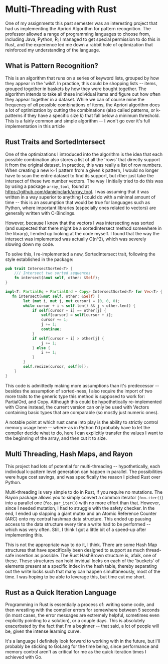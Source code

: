# Multi-Threading with Rust 

One of my assignments this past semester was an interesting project that had us implementing the Apriori Algorithm for pattern recognition. The professor allowed a range of programming languages to choose from, including Java, Python, R; I managed to get special permission to do this in Rust, and the experience led me down a rabbit hole of optimization that reinforced my understanding of the language.

## What is Pattern Recognition?

This is an algorithm that runs on a series of keyword lists, grouped by how they appear in the 'wild'. In practice, this could be shopping lists -- items, grouped together in baskets by how they were bought together. The algorithm intends to take all these individual items and figure out how often they appear together in a dataset. While we can of course mine the frequency of *all* possible combinations of items, the Apriori algorithm does a lot of optimization by cutting the combinations (also called patterns, or k-patterns if they have a specific size k) that fall below a minimum threshold. This is a fairly common and simple algorithm -- I won't go over it's full implementation in this article

## Rust Traits and SortedIntersect

One of the optimizations I introduced into the algorithm is the idea that each possible combination also stores a list of all the 'rows' that directly support it from the original dataset. In practice, this was really a list of row numbers. When creating a new k+1 pattern from a given k pattern, I would no longer have to scan the entire dataset to find its support, but rther just take the intersect of these two number vectors. The way I initially tried to do this was by using a package `array_tool`, found at https://github.com/danielpclark/array_tool. I was assuming that it was written in a way superior to anything I could do with a minimal amount of time -- this is an assumption that would be true for languages such as Python, where important libraries (especially ones related to vectors) are generally written with C-Bindings.

However, because I knew that the vectors I was intersecting was sorted (and suspected that there might be a sortedIntersect method somewhere in the library), I ended up looking at the code myself. I found that the way the intersect was implemented was actually O(n^2), which was severely slowing down my code.

To solve this, I re-implemented a new, SortedIntersect trait, following the style established in the package:

``` rust
pub trait IntersectSorted<T> {
    /// Intersect two sorted sequences
    fn intersect(&mut self, other: &Self);
}

impl<T: PartialEq + PartialOrd + Copy> IntersectSorted<T> for Vec<T> {
   fn intersect(&mut self, other: &Self) {
        let (mut i, mut j, mut cursor) = (0, 0, 0);
        while cursor + i < self.len() && j < other.len() {
            if self[cursor + i] == other[j] {
                self[cursor] = self[cursor + i];
                cursor += 1;
                j += 1;
                continue;
            }
            if self[cursor + i] > other[j] {
                j += 1;
            } else {
                i += 1;
            }
        }
        self.resize(cursor, self[0]);
    }
}
```

This code is admittedly making more assumptions than it's predecessor -- besides the assumption of sorted-ness, I also require the import of two more traits to the generic type this method is supposed to work for: PartialOrd, and Copy. Although this could be hypothetically re-implemented with Clone instead, the current version can only be used with Vectors containing basic types that are comparable (so mostly just numeric ones).

A notable point at which rust came into play is the ability to strictly control memory usage here -- where-as in Python I'd probably have to let the compiler decide what to do, here I can explicitly transfer the values I want to the beginning of the array, and then cut it to size.

## Multi Threading, Hash Maps, and Rayon

This project had lots of potential for multi-threading -- hypothetically, each individual k-pattern level generation can happen in parallel. The possibilities were huge cost savings, and was specifically the reason I picked Rust over Python.

Multi-threading is very simple to do in Rust, if you require no mutations. The Rayon package allows you to simply convert a common iterator (`foo.iter()`) into a parallel one (`foo.par_iter()`) with no more effort than that. However, since I needed mutation, I had to struggle with the safety checker. In the end, I ended up slapping a giant mutex and an Atomic Reference Counter (ARC) onto my central hashmap data structure. This ended up pausing access to the data structure every time a write had to be performed -- which was very often. Still, I think I got a little bit of a speed-up after implementing this.

This is not the appropriate way to do it, I think. There are some Hash Map structures that have specifically been designed to support as much thread-safe insertion as possible. The Rust HashBrown structure is, afaik, one of these. These structures can hold invidual locks on each of the 'buckets' of elements present at a specific index in the hash table, thereby separating out the write locks such that many can happen simultaneously, most of the time. I was hoping to be able to leverage this, but time cut me short.

## Rust as a Quick Iteration Language

Programming in Rust is essentially a process of: writing some code, and then wrestling with the compiler errors for somewhere between 5 seconds (in most cases, the error messages are extremely helpful, sometimes even explicitly pointing to a solution), or a couple days. This is absolutely exacerbated by the fact that I'm a beginner -- that said, a lot of people will be, given the intense learning curve.

It's a language I definitely look forward to working with in the future, but I'll probably be sticking to GoLang for the time being, since performance and memory control aren't as critical for me as the quick iteration times I achieved with Go.
